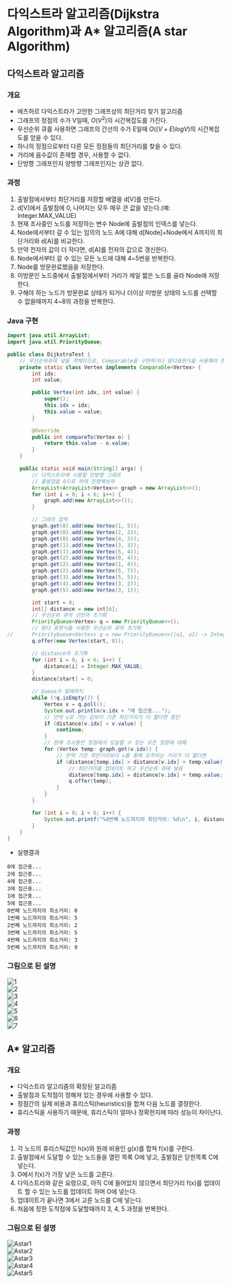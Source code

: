 # 다익스트라 알고리즘(Dijkstra Algorithm)과 A* 알고리즘(A star Algorithm)
## 다익스트라 알고리즘
### 개요
- 에츠허르 다익스트라가 고안한 그래프상의 최단거리 찾기 알고리즘
- 그래프의 정점의 수가 V일때, $O(V^2)$의 시간복잡도를 가진다.
- 우선순위 큐를 사용하면 그래프의 간선의 수가 E일때 $O((V+E)logV)$의 시간복잡도를 얻을 수 있다.
- 하나의 정점으로부터 다른 모든 정점들의 최단거리를 찾을 수 있다.
- 거리에 음수값이 존재할 경우, 사용할 수 없다.
- 단방향 그래프인지 양방향 그래프인지는 상관 없다.

### 과정
1. 출발점에서부터 최단거리를 저장할 배열을 d[V]를 만든다. 
2. d[V]에서 출발점에 0, 나머지는 모두 매우 큰 값을 넣는다.(예: Integer.MAX_VALUE)
3. 현재 조사중인 노드를 저장하는 변수 Node에 출발점의 인덱스를 넣는다.
4. Node에서부터 갈 수 있는 임의의 노드 A에 대해 d[Node]+Node에서 A까지의 최단거리와 d[A]를 비교한다.
5. 만약 전자의 값이 더 작다면, d[A]를 전자의 값으로 갱신한다.
6. Node에서부터 갈 수 있는 모든 노드에 대해 4~5번을 반복한다.
7. Node를 방문완료했음을 저장한다.
8. 미방문인 노드중에서 출발점에서부터 거리가 제일 짧은 노드를 골라 Node에 저장한다.
9. 구해야 하는 노드가 방문완료 상태가 되거나 더이상 미방문 상태의 노드를 선택할 수 없을때까지 4~8의 과정을 반복한다.

### Java 구현
```java
import java.util.ArrayList;
import java.util.PriorityQueue;

public class DijkstraTest {
	// 우선순위큐에 넣을 객체이므로, Comparable을 구현하거나 람다표현식을 사용해야 한다.
	private static class Vertex implements Comparable<Vertex> {
		int idx;
		int value;

		public Vertex(int idx, int value) {
			super();
			this.idx = idx;
			this.value = value;
		}

		@Override
		public int compareTo(Vertex o) {
			return this.value - o.value;
		}
	}

	public static void main(String[] args) {
		// 다익스트라에 사용할 단방향 그래프
		// 출발점을 0으로 하여 진행해보자
		ArrayList<ArrayList<Vertex>> graph = new ArrayList<>();
		for (int i = 0; i < 6; i++) {
			graph.add(new ArrayList<>());
		}

		// 그래프 입력
		graph.get(0).add(new Vertex(1, 5));
		graph.get(0).add(new Vertex(2, 2));
		graph.get(0).add(new Vertex(4, 3));
		graph.get(1).add(new Vertex(3, 3));
		graph.get(1).add(new Vertex(5, 4));
		graph.get(2).add(new Vertex(0, 4));
		graph.get(2).add(new Vertex(1, 4));
		graph.get(2).add(new Vertex(5, 7));
		graph.get(3).add(new Vertex(5, 5));
		graph.get(4).add(new Vertex(3, 2));
		graph.get(5).add(new Vertex(3, 1));

		int start = 0;
		int[] distance = new int[6];
		// 우선순위 큐의 선언과 초기화
		PriorityQueue<Vertex> q = new PriorityQueue<>();
		// 람다 표현식을 사용한 우선순위 큐의 초기화
//		PriorityQueue<Vertex> q = new PriorityQueue<>((o1, o2) -> Integer.compare(o1.value, o2.value));
		q.offer(new Vertex(start, 0));

		// distance의 초기화
		for (int i = 0; i < 6; i++) {
			distance[i] = Integer.MAX_VALUE;
		}
		distance[start] = 0;

		// Queue가 빌때까지
		while (!q.isEmpty()) {
			Vertex v = q.poll();
			System.out.println(v.idx + "에 접근중...");
			// 만약 v로 가는 값보다 기존 최단거리가 더 짧다면 중단
			if (distance[v.idx] < v.value) {
				continue;
			}
			// 현재 조사중인 정점에서 도달할 수 있는 모든 정점에 대해
			for (Vertex temp: graph.get(v.idx)) {
				// 만약 기존 최단거리보다 v를 통해 도착하는 거리가 더 짧다면 
				if (distance[temp.idx] > distance[v.idx] + temp.value) {
					// 최단거리를 업데이트 하고 우선순위 큐에 넣음
					distance[temp.idx] = distance[v.idx] + temp.value;
					q.offer(temp);
				}
			}
		}

		for (int i = 0; i < 6; i++) {
			System.out.printf("%d번째 노드까지의 최단거리: %d\n", i, distance[i]);
		}
	}
}

```

- 실행결과
```
0에 접근중...
2에 접근중...
4에 접근중...
3에 접근중...
1에 접근중...
5에 접근중...
0번째 노드까지의 최소거리: 0
1번째 노드까지의 최소거리: 5
2번째 노드까지의 최소거리: 2
3번째 노드까지의 최소거리: 5
4번째 노드까지의 최소거리: 3
5번째 노드까지의 최소거리: 9
```

### 그림으로 된 설명
![1](https://user-images.githubusercontent.com/63623597/220345655-1dfa87e6-4a6d-4e2e-a357-7120d6b8f1a0.png)<br>
![2](https://user-images.githubusercontent.com/63623597/220345663-75424b9a-39a0-490b-81b5-e3f36e6d207e.png)<br>
![3](https://user-images.githubusercontent.com/63623597/220345667-7f1be01b-e405-4247-ae43-2f3e6d5d979e.png)<br>
![4](https://user-images.githubusercontent.com/63623597/220345669-fa5c6975-dc18-421d-b809-f6e4d1901adf.png)<br>
![5](https://user-images.githubusercontent.com/63623597/220345672-3680ce95-5e63-4569-8af6-51d83b95beb9.png)<br>
![6](https://user-images.githubusercontent.com/63623597/220345673-26d8bdee-4125-4e1b-aab5-08b3400b2e08.png)<br>
![7](https://user-images.githubusercontent.com/63623597/220345676-4d6ea204-8e66-4295-ba89-bd47378799fb.png)<br>

## A* 알고리즘
### 개요
- 다익스트라 알고리즘의 확장된 알고리즘
- 출발점과 도착점이 정해져 있는 경우에 사용할 수 있다.
- 정점간의 실제 비용과 휴리스틱(heuristics)을 합쳐 다음 노드를 결정한다.
- 휴리스틱을 사용하기 때문에, 휴리스틱이 얼마나 정확한지에 따라 성능이 차이난다.

### 과정
1. 각 노드의 휴리스틱값인 h(x)와 원래 비용인 g(x)를 합쳐 f(x)를 구한다.
2. 출발점에서 도달할 수 있는 노드들을 열린 목록 O에 넣고, 출발점은 닫힌목록 C에 넣는다.
3. O에서 f(x)가 가장 낮은 노드를 고른다.
4. 다익스트라와 같은 요령으로, 아직 C에 들어있지 않으면서 최단거리 f(x)를 업데이트 할 수 있는 노드를 업데이트 하며 O에 넣는다.
5. 업데이트가 끝나면 3에서 고른 노드를 C에 넣는다.
6. 처음에 정한 도착점에 도달할때까지 3, 4, 5 과정을 반복한다.

### 그림으로 된 설명
![Astar1](https://user-images.githubusercontent.com/63623597/220345682-80e64542-2d0f-4957-8bda-e99bb76eb4da.png)<br>
![Astar2](https://user-images.githubusercontent.com/63623597/220345683-85e6caa1-f56f-47a6-a574-4da4341cee01.png)<br>
![Astar3](https://user-images.githubusercontent.com/63623597/220345687-56082ed5-8b12-42e6-9cdf-533a5a3dec5b.png)<br>
![Astar4](https://user-images.githubusercontent.com/63623597/220345690-e7f66c6f-6e6c-4e7b-90ee-64f0c1b9df18.png)<br>
![Astar5](https://user-images.githubusercontent.com/63623597/220345691-44538a9d-9524-4352-b74d-3c3ff9cb1003.png)<br>
